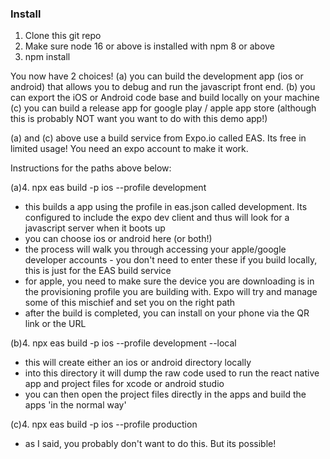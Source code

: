 ### Install

1. Clone this git repo
2. Make sure node 16 or above is installed with npm 8 or above
3. npm install

You now have 2 choices!
  (a) you can build the development app (ios or android) that allows you to debug and run the javascript front end. 
  (b) you can export the iOS or Android code base and build locally on your machine
  (c) you can build a release app for google play / apple app store (although this is probably NOT want you want to do with this demo app!)

(a) and (c) above use a build service from Expo.io called EAS. Its free in limited usage! You need an expo account to make it work.

Instructions for the paths above below:

(a)4. npx eas build -p ios --profile development 

- this builds a app using the profile in eas.json called development. Its configured to include the expo dev client and thus will look for a javascript server when it boots up
- you can choose ios or android here (or both!)
- the process will walk you through accessing your apple/google developer accounts - you don't need to enter these if you build locally, this is just for the EAS build service
- for apple, you need to make sure the device you are downloading is in the provisioning profile you are building with. Expo will try and manage some of this mischief and set you on the right path
- after the build is completed, you can install on your phone via the QR link or the URL

(b)4. npx eas build -p ios --profile development --local

- this will create either an ios or android directory locally
- into this directory it will dump the raw code used to run the react native app and project files for xcode or android studio
- you can then open the project files directly in the apps and build the apps 'in the normal way'

(c)4. npx eas build -p ios --profile production

- as I said, you probably don't want to do this. But its possible!

